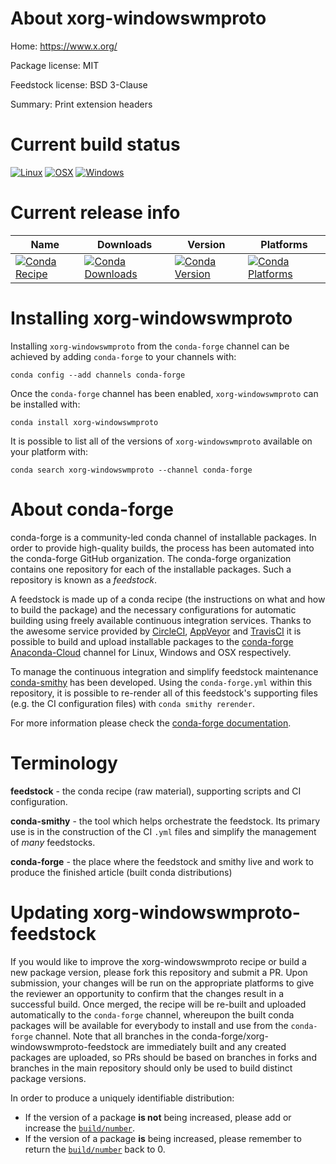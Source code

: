About xorg-windowswmproto
=========================

Home: https://www.x.org/

Package license: MIT

Feedstock license: BSD 3-Clause

Summary: Print extension headers



Current build status
====================

[![Linux](https://img.shields.io/circleci/project/github/conda-forge/xorg-windowswmproto-feedstock/master.svg?label=Linux)](https://circleci.com/gh/conda-forge/xorg-windowswmproto-feedstock)
[![OSX](https://img.shields.io/travis/conda-forge/xorg-windowswmproto-feedstock/master.svg?label=macOS)](https://travis-ci.org/conda-forge/xorg-windowswmproto-feedstock)
[![Windows](https://img.shields.io/appveyor/ci/conda-forge/xorg-windowswmproto-feedstock/master.svg?label=Windows)](https://ci.appveyor.com/project/conda-forge/xorg-windowswmproto-feedstock/branch/master)

Current release info
====================

| Name | Downloads | Version | Platforms |
| --- | --- | --- | --- |
| [![Conda Recipe](https://img.shields.io/badge/recipe-xorg--windowswmproto-green.svg)](https://anaconda.org/conda-forge/xorg-windowswmproto) | [![Conda Downloads](https://img.shields.io/conda/dn/conda-forge/xorg-windowswmproto.svg)](https://anaconda.org/conda-forge/xorg-windowswmproto) | [![Conda Version](https://img.shields.io/conda/vn/conda-forge/xorg-windowswmproto.svg)](https://anaconda.org/conda-forge/xorg-windowswmproto) | [![Conda Platforms](https://img.shields.io/conda/pn/conda-forge/xorg-windowswmproto.svg)](https://anaconda.org/conda-forge/xorg-windowswmproto) |

Installing xorg-windowswmproto
==============================

Installing `xorg-windowswmproto` from the `conda-forge` channel can be achieved by adding `conda-forge` to your channels with:

```
conda config --add channels conda-forge
```

Once the `conda-forge` channel has been enabled, `xorg-windowswmproto` can be installed with:

```
conda install xorg-windowswmproto
```

It is possible to list all of the versions of `xorg-windowswmproto` available on your platform with:

```
conda search xorg-windowswmproto --channel conda-forge
```


About conda-forge
=================

conda-forge is a community-led conda channel of installable packages.
In order to provide high-quality builds, the process has been automated into the
conda-forge GitHub organization. The conda-forge organization contains one repository
for each of the installable packages. Such a repository is known as a *feedstock*.

A feedstock is made up of a conda recipe (the instructions on what and how to build
the package) and the necessary configurations for automatic building using freely
available continuous integration services. Thanks to the awesome service provided by
[CircleCI](https://circleci.com/), [AppVeyor](http://www.appveyor.com/)
and [TravisCI](https://travis-ci.org/) it is possible to build and upload installable
packages to the [conda-forge](https://anaconda.org/conda-forge)
[Anaconda-Cloud](http://docs.anaconda.org/) channel for Linux, Windows and OSX respectively.

To manage the continuous integration and simplify feedstock maintenance
[conda-smithy](http://github.com/conda-forge/conda-smithy) has been developed.
Using the ``conda-forge.yml`` within this repository, it is possible to re-render all of
this feedstock's supporting files (e.g. the CI configuration files) with ``conda smithy rerender``.

For more information please check the [conda-forge documentation](https://conda-forge.org/docs/).

Terminology
===========

**feedstock** - the conda recipe (raw material), supporting scripts and CI configuration.

**conda-smithy** - the tool which helps orchestrate the feedstock.
                   Its primary use is in the construction of the CI ``.yml`` files
                   and simplify the management of *many* feedstocks.

**conda-forge** - the place where the feedstock and smithy live and work to
                  produce the finished article (built conda distributions)


Updating xorg-windowswmproto-feedstock
======================================

If you would like to improve the xorg-windowswmproto recipe or build a new
package version, please fork this repository and submit a PR. Upon submission,
your changes will be run on the appropriate platforms to give the reviewer an
opportunity to confirm that the changes result in a successful build. Once
merged, the recipe will be re-built and uploaded automatically to the
`conda-forge` channel, whereupon the built conda packages will be available for
everybody to install and use from the `conda-forge` channel.
Note that all branches in the conda-forge/xorg-windowswmproto-feedstock are
immediately built and any created packages are uploaded, so PRs should be based
on branches in forks and branches in the main repository should only be used to
build distinct package versions.

In order to produce a uniquely identifiable distribution:
 * If the version of a package **is not** being increased, please add or increase
   the [``build/number``](http://conda.pydata.org/docs/building/meta-yaml.html#build-number-and-string).
 * If the version of a package **is** being increased, please remember to return
   the [``build/number``](http://conda.pydata.org/docs/building/meta-yaml.html#build-number-and-string)
   back to 0.